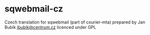 # sqwebmail-cz
Czech translation for sqwebmail (part of courier-mta)
prepared by Jan Bubík jbubik@centrum.cz
licenced under GPL
